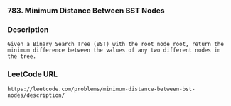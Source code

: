 ### 783. Minimum Distance Between BST Nodes
 
### Description
    Given a Binary Search Tree (BST) with the root node root, return the minimum difference between the values of any two different nodes in the tree. 
   
### LeetCode URL
    https://leetcode.com/problems/minimum-distance-between-bst-nodes/description/ 
